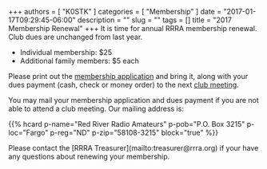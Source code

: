 +++
authors = [ "K0STK" ]
categories = [ "Membership" ]
date = "2017-01-17T09:29:45-06:00"
description = ""
slug = ""
tags = []
title = "2017 Membership Renewal"
+++
It is time for annual RRRA membership renewal. Club dues are unchanged
from last year.

* Individual membership: $25
* Additional family members: $5 each

Please print out the
[membership application](http://rrra.org/s/3iOnHKqxHlaDxxv) and bring it,
along with your dues payment (cash, check or money order) to the next
[club meeting](http://rrra.org/dates/club-meetings).
<!--more-->
You may mail your membership application and dues payment if you are not
able to attend a club meeting. Our mailing address is:

{{% hcard p-name="Red River Radio Amateurs" p-pob="P.O. Box 3215" p-loc="Fargo" p-reg="ND" p-zip="58108-3215" block="true" %}}

<p style="clear;both"></p>
Please contact the [RRRA Treasurer](mailto:treasurer@rrra.org) if your have any
questions about renewing your membership.

